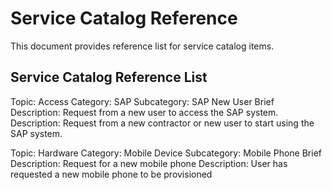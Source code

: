 # Service Catalog Reference

This document provides reference list for service catalog items.

## Service Catalog Reference List
Topic: Access
Category: SAP
Subcategory: SAP New User
Brief Description: Request from a new user to access the SAP system.
Description: Request from a new contractor or new user to start using the SAP system.


Topic: Hardware
Category: Mobile Device
Subcategory: Mobile Phone
Brief Description: Request for a new mobile phone
Description: User has requested a new mobile phone to be provisioned

